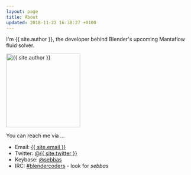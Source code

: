 ```yaml
---
layout: page
title: About
updated: 2018-11-22 16:38:27 +0100
---
```


I'm {{ site.author }}, the developer behind Blender's upcoming Mantaflow fluid solver.

<img src="https://twitter.com/{{ site.twitter }}/profile_image?size=original" alt="{{ site.author }}" width="200" align="top"/>

You can reach me via &hellip;

<ul>
  <li>Email: <a href="mailto:{{ site.email }}">{{ site.email }}</a></li>
  <li>Twitter: <a href="https://twitter.com/{{ site.twitter }}">@{{ site.twitter }}</a></li>
  <li>Keybase: <a href="https://keybase.io/{{ site.keybase }}">@sebbas</a></li>
  <li>IRC: <a href="irc://chat.freenode.net/{{ site.ircchannel }}">#blendercoders</a> - look for <i>sebbas</i></li>
</ul>
